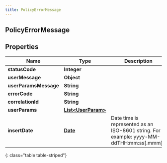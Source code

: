 ```yaml
---
title: PolicyErrorMessage
---
```


## PolicyErrorMessage

## Properties

| Name                  | Type                                                           | Description                                                                             | Notes      |
| --------------------- | -------------------------------------------------------------- | --------------------------------------------------------------------------------------- | ---------- |
| **statusCode**        | <!----><!---->**Integer**<!---->                               |                                                                                         | [optional] |
| **userMessage**       | <!----><!---->**Object**<!---->                                |                                                                                         | [optional] |
| **userParamsMessage** | <!----><!---->**String**<!---->                                |                                                                                         | [optional] |
| **errorCode**         | <!----><!---->**String**<!---->                                |                                                                                         | [optional] |
| **correlationId**     | <!----><!---->**String**<!---->                                |                                                                                         | [optional] |
| **userParams**        | <!----><!---->[**List&lt;UserParam&gt;**](UserParam.md)<!----> |                                                                                         | [optional] |
| **insertDate**        | <!----><!---->[**Date**](Date.md)<!---->                       | Date time is represented as an ISO-8601 string. For example: yyyy-MM-ddTHH:mm:ss[.mmm]Z | [optional] |

{: class="table table-striped"}
